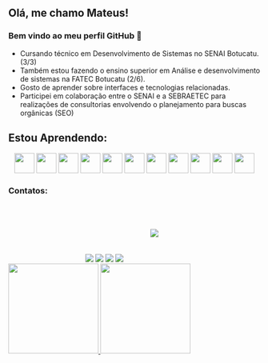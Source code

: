 ## Olá, me chamo Mateus! 
### Bem vindo ao meu perfil GitHub 👋

- Cursando técnico em Desenvolvimento de Sistemas no SENAI Botucatu. (3/3)
- Também estou fazendo o ensino superior em Análise e desenvolvimento de sistemas na FATEC Botucatu (2/6).
- Gosto de aprender sobre interfaces e tecnologias relacionadas. 
- Participei em colaboração entre o SENAI e a SEBRAETEC para realizações de consultorias envolvendo o planejamento para buscas orgânicas (SEO)
      
            
            
           
          
          
             
## Estou Aprendendo:
<div  align="center"> 
         <img src="https://cdn.jsdelivr.net/gh/devicons/devicon/icons/html5/html5-original.svg" width="40" height="40"/> 
         <img src="https://cdn.jsdelivr.net/gh/devicons/devicon/icons/css3/css3-original.svg" width="40" height="40"/>
         <img src="https://cdn.jsdelivr.net/gh/devicons/devicon/icons/bootstrap/bootstrap-original.svg" width="40" height="40"/>  
         <img src="https://cdn.jsdelivr.net/gh/devicons/devicon/icons/git/git-original.svg" width="40" height="40"/>
         <img src="https://cdn.jsdelivr.net/gh/devicons/devicon/icons/javascript/javascript-original.svg" width="40" height="40"/> 
         <img src="https://cdn.jsdelivr.net/gh/devicons/devicon/icons/mysql/mysql-original-wordmark.svg" width="40" height="40"/> 
         <img src="https://cdn.jsdelivr.net/gh/devicons/devicon/icons/c/c-original.svg"  width="40" height="40" /> 
         <img src="https://cdn.jsdelivr.net/gh/devicons/devicon/icons/php/php-plain.svg"  width="40" height="40" /> 
         <img src="https://cdn.jsdelivr.net/gh/devicons/devicon/icons/azure/azure-original-wordmark.svg"  width="40" height="40" />
         <img src="https://cdn.jsdelivr.net/gh/devicons/devicon/icons/wordpress/wordpress-original.svg"  width="40" height="40" />  
         <img src="https://cdn.jsdelivr.net/gh/devicons/devicon/icons/react/react-original.svg"  width="40" height="40" />   
</div>          
          
### Contatos:

<div align="center">
<a href="https://www.instagram.com/mateus_kmeliansky/" target="_blank"><img src="https://img.shields.io/badge/-Instagram-000000?style=for-the-badge&logo=instagram&logoColor=white" target="_blank"></a>
<a href = "mailto:contato@seu-usuário-aqui"><img src="https://img.shields.io/badge/Gmail-000000?style=for-the-badge&logo=gmail&logoColor=white" target="_blank"></a>
<a href="https://www.linkedin.com/in/mateus-vinicius-596460213/" target="_blank"><img src="https://img.shields.io/badge/-LinkedIn-000000?style=for-the-badge&logo=linkedin&logoColor=white" target="_blank"></a>
<a href="https://contate.me/mateus-kmeliansky" target="_blank"><img src="https://img.shields.io/badge/WhatsApp-000000?style=for-the-badge&logo=whatsapp&logoColor=white" target="_blank"></a>
<a href="https://www.tiktok.com/@mateuskmeliansky?lang=pt-BR" target="_blank"><img src="https://img.shields.io/badge/TikTok-000000?style=for-the-badge&logo=tiktok&logoColor=white" target="_blank" style="margin:50px;"></a>
</div>

<div>
<a href="https://github.com/kmeliansky">
<img height="180em" src="https://github-readme-stats.vercel.app/api/top-langs/?username=kmeliansky&layout=compact&langs_count=7&theme=dracula"/>
<img height="180em" src="https://github-readme-stats.vercel.app/api?username=kmeliansky&show_icons=true&theme=dracula&include_all_commits=true&count_private=true"/>
</div>
  
